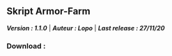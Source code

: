 Skript Armor-Farm
-------------

**_Version : 1.1.0_** 
 | **_Auteur : Lopo_**
| **_Last release : 27/11/20_**


### Download : 
